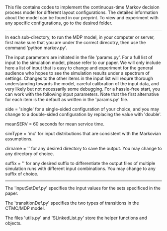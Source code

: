 This file contains codes to implement the continuous-time Markov decision process model for different layout configurations. The detailed information about the model can be found in our preprint. To view and experiment with any specific configurations, go to the desired folder.

****

In each sub-directory, to run the MDP model, in your computer or server, first make sure that you are under the correct direcotry, then use the command 'python markov.py'.

The input parameters are initiated in the file 'params.py'. For a full list of input to the simulation model, please refer to our paper. We will only include here a list of input that is easy to change and experiment for the general audience who hopes to see the simulation results under a spectrum of settings. Changes to the other items in the input list will requre thorough understanding towards the model, careful calibration of the input data, and very likely but not necessarily some debugging. For a hassle-free start, you can work with the following input parameters. Note that the first alternative for each item is the default as written in the 'params.py' file.

side = 'single' for a single-sided configuration of your choice, and you may change to a double-sided configuration by replacing the value with 'double'.

meanSERV = 60 seconds for mean service time.

simType = 'mc' for input distributions that are consistent with the Markovian assumptions.

dirname = '' for any desired directory to save the output. You may change to any directory of choice.

suffix = '' for any desired suffix to differentiate the output files of multiple simulation runs with different input combinations. You may change to any suffix of choice.

****

The 'inputSetDef.py' specifies the input values for the sets specificed in the paper.

The 'transitionDef.py' specifies the two types of transitions in the CTMC/MDP model.

The files 'utils.py' and 'SLinkedList.py' store the helper functions and objects.

